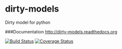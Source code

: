 dirty-models
============

Dirty model for python

###Documentation
http://dirty-models.readthedocs.org

[![Build Status](https://travis-ci.org/alfred82santa/dirty-models.svg?branch=master)](https://travis-ci.org/alfred82santa/dirty-models) [![Coverage Status](https://coveralls.io/repos/alfred82santa/dirty-models/badge.png?branch=master)](https://coveralls.io/r/alfred82santa/dirty-models?branch=master)

